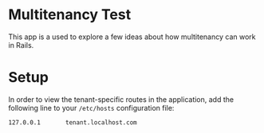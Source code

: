 # Multitenancy Test

This app is a used to explore a few ideas about how multitenancy can work in Rails.

# Setup

In order to view the tenant-specific routes in the application, add the following line to your `/etc/hosts` configuration file:

```
127.0.0.1       tenant.localhost.com
``` 
